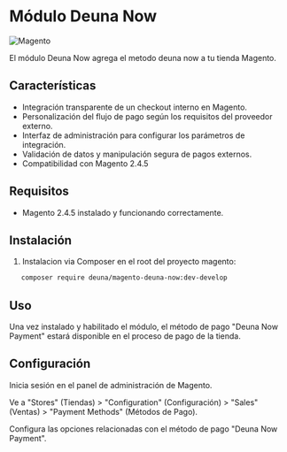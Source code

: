# Módulo Deuna Now
![Magento](https://img.shields.io/badge/Magento-2.4.5-blue.svg)

El módulo Deuna Now agrega el metodo deuna now a tu tienda Magento.

## Características
- Integración transparente de un checkout interno en Magento.
- Personalización del flujo de pago según los requisitos del proveedor externo.
- Interfaz de administración para configurar los parámetros de integración.
- Validación de datos y manipulación segura de pagos externos.
- Compatibilidad con Magento 2.4.5

## Requisitos

- Magento 2.4.5 instalado y funcionando correctamente.

## Instalación

1. Instalacion via Composer en el root del proyecto magento:

```sh
   composer require deuna/magento-deuna-now:dev-develop
```

## Uso
Una vez instalado y habilitado el módulo, el método de pago "Deuna Now Payment" estará disponible en el proceso de pago de la tienda.

## Configuración
Inicia sesión en el panel de administración de Magento.

Ve a "Stores" (Tiendas) > "Configuration" (Configuración) > "Sales" (Ventas) > "Payment Methods" (Métodos de Pago).

Configura las opciones relacionadas con el método de pago "Deuna Now Payment".
